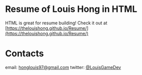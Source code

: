 # Resume of Louis Hong in HTML
HTML is great for resume building! Check it out at [https://thelouishong.github.io/Resume/](https://thelouishong.github.io/Resume/)

# Contacts
email: [honglouis97@gmail.com](mailto:honglouis97@gmail.com)
twitter: [@LouisGameDev](http://twitter.com/LouisGameDev)